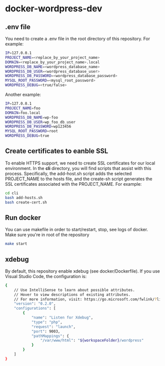 # docker-wordpress-dev

## .env file
You need to create a .env file in the root directory of this repository. For example:

```sh
IP=127.0.0.1
PROJECT_NAME=<replace_by_your_project_name>
DOMAIN=<replace_by_your_project_name>.local
WORDPRESS_DB_NAME=<wordpress_database_name>
WORDPRESS_DB_USER=<wordpress_database_user>
WORDPRESS_DB_PASSWORD=<wordpress_database_password>
MYSQL_ROOT_PASSWORD=<mysql_root_password>
WORDPRESS_DEBUG=<true/false>
```

Another example:

```bash
IP=127.0.0.1
PROJECT_NAME=foo
DOMAIN=foo.local
WORDPRESS_DB_NAME=wp-foo
WORDPRESS_DB_USER=wp_foo_db_user
WORDPRESS_DB_PASSWORD=wp123456
MYSQL_ROOT_PASSWORD=root
WORDPRESS_DEBUG=true
```

## Create certificates to eanble SSL

To enable HTTPS support, we need to create SSL certificates for our local environment. In the **cli** directory, you will find scripts that assist with this process. Specifically, the add-host.sh script adds the selected PROJECT_NAME to the hosts file, and the create-sh script generates the SSL certificates associated with the PROJECT_NAME. For example:

```bash
cd cli
bash add-hosts.sh
bash create-cert.sh
```

## Run docker
You can use makefile in order to start/restart, stop, see logs of docker. Make sure you're in root of the repository

```bash
make start
```

## xdebug
By default, this repository enable xdebug (see docker/Dockerfile). If you use Visual Studio Code, the configuration is:
```bash
{
    // Use IntelliSense to learn about possible attributes.
    // Hover to view descriptions of existing attributes.
    // For more information, visit: https://go.microsoft.com/fwlink/?linkid=830387
    "version": "0.2.0",
    "configurations": [
        {
            "name": "Listen for Xdebug",
            "type": "php",
            "request": "launch",
            "port": 9003,
            "pathMappings": {
                "/var/www/html": "${workspaceFolder}/wordpress"
            }
        }
    ]
}
```


